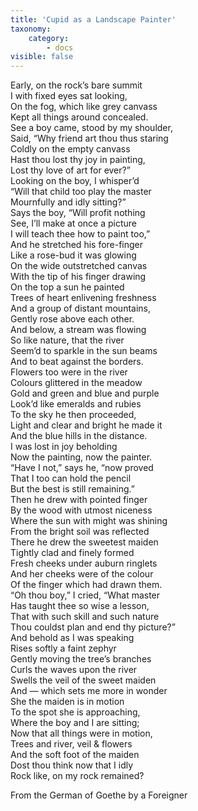 ```yaml
---
title: 'Cupid as a Landscape Painter'
taxonomy:
    category:
        - docs
visible: false
---
```


Early, on the rock’s bare summit  
I with fixed eyes sat looking,  
On the fog, which like grey canvass  
Kept all things around concealed.  
See a boy came, stood by my shoulder,  
Said, “Why friend art thou thus staring  
Coldly on the empty canvass  
Hast thou lost thy joy in painting,  
Lost thy love of art for ever?”  
Looking on the boy, I whisper’d  
“Will that child too play the master  
Mournfully and idly sitting?”  
Says the boy, “Will profit nothing  
See, I’ll make at once a picture  
I will teach thee how to paint too,”  
And he stretched his fore-finger  
Like a rose-bud it was glowing  
On the wide outstretched canvas  
With the tip of his finger drawing  
On the top a sun he painted  
Trees of heart enlivening freshness  
And a group of distant mountains,  
Gently rose above each other.  
And below, a stream was flowing  
So like nature, that the river  
Seem’d to sparkle in the sun beams  
And to beat against the borders.  
Flowers too were in the river  
Colours glittered in the meadow  
Gold and green and blue and purple  
Look’d like emeralds and rubies  
To the sky he then proceeded,  
Light and clear and bright he made it  
And the blue hills in the distance.  
I was lost in joy beholding  
Now the painting, now the painter.  
“Have I not,” says he, “now proved  
That I too can hold the pencil  
But the best is still remaining.”  
Then he drew with pointed finger  
By the wood with utmost niceness  
Where the sun with might was shining  
From the bright soil was reflected  
There he drew the sweetest maiden  
Tightly clad and finely formed  
Fresh cheeks under auburn ringlets  
And her cheeks were of the colour  
Of the finger which had drawn them.  
“Oh thou boy,” I cried, “What master  
Has taught thee so wise a lesson,  
That with such skill and such nature  
Thou couldst plan and end thy picture?”  
And behold as I was speaking  
Rises softly a faint zephyr  
Gently moving the tree’s branches  
Curls the waves upon the river  
Swells the veil of the sweet maiden  
And — which sets me more in wonder  
She the maiden is in motion  
To the spot she is approaching,  
Where the boy and I are sitting;  
Now that all things were in motion,  
Trees and river, veil & flowers  
And the soft foot of the maiden  
Dost thou think now that I idly  
Rock like, on my rock remained?  
  
From the German of Goethe by a Foreigner